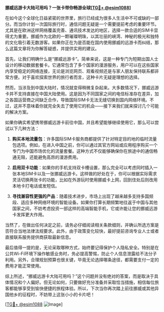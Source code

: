 **挪威远游卡大陆可用吗？一张卡带你畅游全球[[TG💪+ @esim1088](https://t.me/s/esim1088)]**

在如今这个全球化日益紧密的世界里，旅行已经成为很多人生活中不可或缺的一部分。而当你计划一次国际旅行时，通信问题无疑是一个需要提前考虑的重要环节。尤其是在欧洲这样网络覆盖完善、通讯技术发达的地区，选择一款合适的SIM卡显得尤为重要。挪威作为北欧的一颗璀璨明珠，以其壮丽的峡湾、神秘的极光和独特的文化吸引着无数游客。如果你正在为是否能在国内使用挪威的远游卡而纠结，那么这篇文章将为你解答疑惑，并提供实用的建议。

首先，让我们明确什么是“挪威远游卡”。简单来说，这是一种专门为短期出国人士设计的移动数据套餐卡。它通常包含了多个国家的漫游服务，用户可以在这些国家内享受稳定的网络连接，无论是浏览网页、观看视频还是与家人朋友保持联系都非常方便。对于喜欢探索世界的旅行者而言，这种卡片无疑是理想的选择。

然而，当涉及到中国大陆时，情况就变得稍微复杂起来。大多数情况下，挪威远游卡并不支持直接在中国大陆使用。这是因为不同国家之间的电信标准存在差异，加之各国运营商之间缺乏合作，导致国际SIM卡无法无缝切换到国内网络环境。不过，这并不意味着你就完全失去了使用它的机会——接下来我们就来探讨几个可能的解决方案。

如果你确实希望携带挪威远游卡前往中国，并且希望能够继续使用它，那么可以尝试以下几种方法：

1. **购买本地流量包**：许多国际SIM卡服务商都提供了针对特定目的地的临时流量包选项。例如，在进入中国之前，你可以通过其官方网站或应用程序购买一个专门为中国市场优化的流量套餐。这种方式不仅能够确保你在旅途中的通信畅通无阻，还能避免高昂的漫游费用。

2. **启用双卡功能**：如果你的手机支持双卡槽设置，那么完全可以考虑同时插入一张本地SIM卡以及一张挪威远游卡。这样做的好处在于，你可以根据实际需求灵活切换两张卡的功能，比如在外游玩时使用挪威卡上网，回到住处后则改用本地卡打电话或发短信。

3. **寻找兼容性更强的产品**：随着技术进步，市场上出现了越来越多支持多国频段、适应多种网络环境的智能设备。如果你打算长期频繁地往返于中国与其他国家之间，不妨考虑投资一部这样的高端智能手机，它或许能让您的挪威远游卡发挥更大作用。

当然了，在做出任何决定之前，请务必仔细阅读相关条款细则，并确认所选方案是否符合当地法律法规要求。此外，由于政策变化较快，最好提前咨询专业人士或者直接联系服务提供商获取最新信息。

最后值得一提的是，无论采取哪种方式，始终要记得保护个人隐私安全。特别是在公共Wi-Fi环境下操作敏感业务时，务必提高警惕，防止个人信息泄露给不法分子利用。另外，合理规划预算也很关键，毕竟无论选择哪条途径，都需要支付一定的费用才能正常使用。

综上所述，“挪威远游卡大陆可用吗？”这个问题并没有绝对的答案，而是取决于具体情况和个人偏好。但无论如何，只要做好充分准备并采取恰当措施，相信每位旅客都能够享受到愉快便捷的旅程体验。所以，下次当你再次踏上前往挪威或其他异国他乡的征程时，不妨带上这张小小的卡片吧！

[[TG💪+ @esim1088](https://t.me/s/esim1088) ![Image](https://i.postimg.cc/4NQfJmqS/Snipaste-2025-05-13-00-14-12.png)]